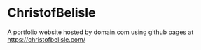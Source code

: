 # ChristofBelisle
A portfolio website hosted by domain.com using github pages at
https://christofbelisle.com/

